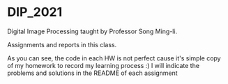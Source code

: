 # DIP_2021
Digital Image Processing taught by Professor Song Ming-li.

Assignments and reports in this class.

As you can see, the code in each HW is not perfect cause it's simple copy of my homework to record my learning process :) I will indicate the problems and solutions in the README of each assignment
